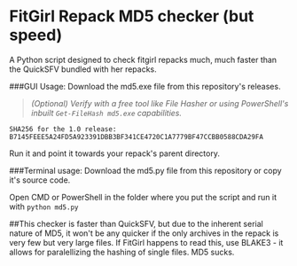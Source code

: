 # FitGirl Repack MD5 checker (but speed)
A Python script designed to check fitgirl repacks much, much faster than the QuickSFV bundled with her repacks.




###GUI Usage:
Download the md5.exe file from this repository's releases.

>*(Optional) Verify with a free tool like File Hasher or using PowerShell's inbuilt ```Get-FileHash md5.exe``` capabilities.*

```SHA256 for the 1.0 release: B7145FEEE5A24FD5A923391DBB3BF341CE4720C1A7779BF47CCBB0588CDA29FA```

Run it and point it towards your repack's parent directory.




###Terminal usage:
Download the md5.py file from this repository or copy it's source code.

Open CMD or PowerShell in the folder where you put the script and run it with ```python md5.py```




##This checker is faster than QuickSFV, but due to the inherent serial nature of MD5, it won't be any quicker if the only archives in the repack is very few but very large files.
If FitGirl happens to read this, use BLAKE3 - it allows for paralellizing the hashing of single files. MD5 sucks.
